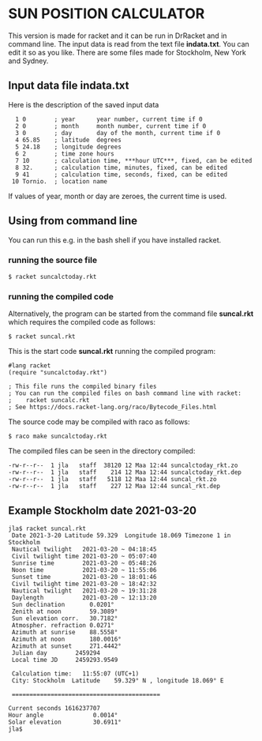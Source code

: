 # SUN POSITION CALCULATOR
This version is made for racket and it can be run in DrRacket and
in command line. The input data is read from the text file **indata.txt**.
You can edit it so as you like. There are some files
made for Stockholm, New York and Sydney.
 
## Input data file indata.txt
Here is the description of the saved input data

```vim
  1 0        ; year      year number, current time if 0
  2 0        ; month     month number, current time if 0
  3 0        ; day       day of the month, current time if 0
  4 65.85    ; latitude  degrees
  5 24.18    ; longitude degrees
  6 2        ; time zone hours
  7 10       ; calculation time, ***hour UTC***, fixed, can be edited
  8 32.      ; calculation time, minutes, fixed, can be edited
  9 41       ; calculation time, seconds, fixed, can be edited
 10 Tornio.  ; location name
```
 If values of year, month or day are zeroes, the current time is used.

## Using from command line

You can run this e.g. in the bash shell if you have installed racket.

### running the source file

```racket
$ racket suncalctoday.rkt
```

### running the compiled code
Alternatively, the program can be started from the command file
**suncal.rkt** which requires the compiled code as follows:
```
$ racket suncal.rkt
```

This is the start code **suncal.rkt** running the compiled program:
```
#lang racket
(require "suncalctoday.rkt")

; This file runs the compiled binary files
; You can run the compiled files on bash command line with racket:
;    racket suncalc.rkt
; See https://docs.racket-lang.org/raco/Bytecode_Files.html
```
The source code may be compiled with raco as follows:

```
$ raco make suncalctoday.rkt
```

The compiled files can be seen in the directory compiled:
```
-rw-r--r--  1 jla   staff  38120 12 Maa 12:44 suncalctoday_rkt.zo
-rw-r--r--  1 jla   staff    214 12 Maa 12:44 suncalctoday_rkt.dep
-rw-r--r--  1 jla   staff   5118 12 Maa 12:44 suncal_rkt.zo
-rw-r--r--  1 jla   staff    227 12 Maa 12:44 suncal_rkt.dep
```

## Example Stockholm date 2021-03-20
```
jla$ racket suncal.rkt 
 Date 2021-3-20 Latitude 59.329  Longitude 18.069 Timezone 1 in Stockholm
 Nautical twilight   2021-03-20 ~ 04:18:45
 Civil twilight time 2021-03-20 ~ 05:07:40
 Sunrise time        2021-03-20 ~ 05:48:26
 Noon time           2021-03-20 ~ 11:55:06
 Sunset time         2021-03-20 ~ 18:01:46
 Civil twilight time 2021-03-20 ~ 18:42:32
 Nautical twilight   2021-03-20 ~ 19:31:28
 Daylength           2021-03-20 ~ 12:13:20
 Sun declination       0.0201°
 Zenith at noon        59.3089°
 Sun elevation corr.   30.7182°
 Atmospher. refraction 0.0271°
 Azimuth at sunrise    88.5558°
 Azimuth at noon       180.0016°
 Azimuth at sunset     271.4442°
 Julian day        2459294
 Local time JD     2459293.9549

 Calculation time:   11:55:07 (UTC+1)
 City: Stockholm  Latitude    59.329° N , longitude 18.069° E

 ==========================================

Current seconds 1616237707
Hour angle              0.0014°
Solar elevation         30.6911°
jla$
```

